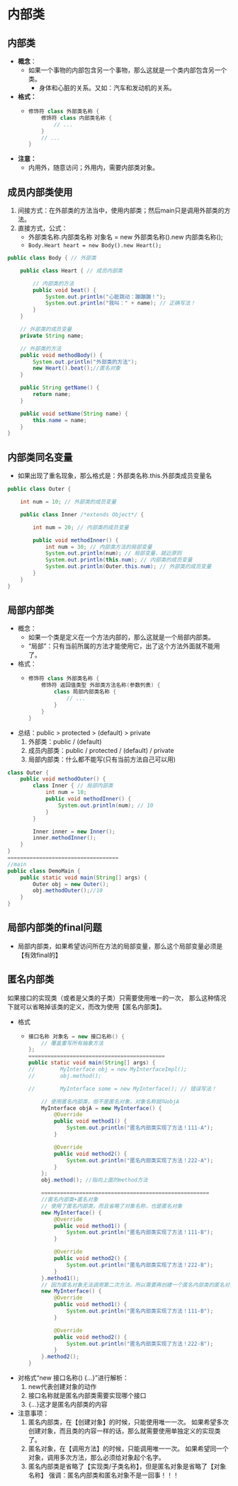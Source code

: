 # 内部类

## 内部类

* **概念**：
  * 如果一个事物的内部包含另一个事物，那么这就是一个类内部包含另一个类。
    * 身体和心脏的关系。又如：汽车和发动机的关系。
* **格式：**
  * ```java
    修饰符 class 外部类名称 {
        修饰符 class 内部类名称 {
            // ...
        }
        // ...
    }
    ```
* **注意：**
  * 内用外，随意访问；外用内，需要内部类对象。

## 成员内部类使用

1. 间接方式：在外部类的方法当中，使用内部类；然后main只是调用外部类的方法。
2. 直接方式，公式：
   * 外部类名称.内部类名称 对象名 = new 外部类名称\(\).new 内部类名称\(\);
   * `Body.Heart heart = new Body().new Heart();` 



```java
public class Body { // 外部类

    public class Heart { // 成员内部类

        // 内部类的方法
        public void beat() {
            System.out.println("心脏跳动：蹦蹦蹦！");
            System.out.println("我叫：" + name); // 正确写法！
        }
    }

    // 外部类的成员变量
    private String name;

    // 外部类的方法
    public void methodBody() {
        System.out.println("外部类的方法");
        new Heart().beat();//匿名对象
    }

    public String getName() {
        return name;
    }

    public void setName(String name) {
        this.name = name;
    }
}
```

## 内部类同名变量

* 如果出现了重名现象，那么格式是：外部类名称.this.外部类成员变量名

```java
public class Outer {

    int num = 10; // 外部类的成员变量

    public class Inner /*extends Object*/ {

        int num = 20; // 内部类的成员变量

        public void methodInner() {
            int num = 30; // 内部类方法的局部变量
            System.out.println(num); // 局部变量，就近原则
            System.out.println(this.num); // 内部类的成员变量
            System.out.println(Outer.this.num); // 外部类的成员变量
        }
    }
}

```

## 局部内部类

* 概念：
  * 如果一个类是定义在一个方法内部的，那么这就是一个局部内部类。
  * “局部”：只有当前所属的方法才能使用它，出了这个方法外面就不能用了。
* 格式：
  * ```java
    修饰符 class 外部类名称 {
        修饰符 返回值类型 外部类方法名称(参数列表) {
            class 局部内部类名称 {
                // ...
            }
        }
    }
    ```
* 总结：public &gt; protected &gt; \(default\) &gt; private
  1. 外部类：public / \(default\)
  2. 成员内部类：public / protected / \(default\) / private
  3. 局部内部类：什么都不能写\(只有当前方法自己可以用\)

```java
class Outer {
    public void methodOuter() {
        class Inner { // 局部内部类
            int num = 10;
            public void methodInner() {
                System.out.println(num); // 10
            }
        }

        Inner inner = new Inner();
        inner.methodInner();
    }
}
===================================
//main
public class DemoMain {
    public static void main(String[] args) {
        Outer obj = new Outer();
        obj.methodOuter();//10
    }
}
```

## 局部内部类的final问题

* 局部内部类，如果希望访问所在方法的局部变量，那么这个局部变量必须是【有效final的】

## 匿名内部类

如果接口的实现类（或者是父类的子类）只需要使用唯一的一次， 那么这种情况下就可以省略掉该类的定义，而改为使用【匿名内部类】。

* 格式
  * ```java
    接口名称 对象名 = new 接口名称() {
        // 覆盖重写所有抽象方法
    };
    ===========================================
    public static void main(String[] args) {
    //        MyInterface obj = new MyInterfaceImpl();
    //        obj.method();

    //        MyInterface some = new MyInterface(); // 错误写法！

        // 使用匿名内部类，但不是匿名对象，对象名称就叫objA
        MyInterface objA = new MyInterface() {
            @Override
            public void method1() {
                System.out.println("匿名内部类实现了方法！111-A");
            }

            @Override
            public void method2() {
                System.out.println("匿名内部类实现了方法！222-A");
            }
        };
        obj.method(); //指向上面的method方法
    
        =====================================================
        //匿名内部类+匿名对象
        // 使用了匿名内部类，而且省略了对象名称，也是匿名对象
        new MyInterface() {
            @Override
            public void method1() {
                System.out.println("匿名内部类实现了方法！111-B");
            }

            @Override
            public void method2() {
                System.out.println("匿名内部类实现了方法！222-B");
            }
        }.method1();
        // 因为匿名对象无法调用第二次方法，所以需要再创建一个匿名内部类的匿名对象
        new MyInterface() {
            @Override
            public void method1() {
                System.out.println("匿名内部类实现了方法！111-B");
            }

            @Override
            public void method2() {
                System.out.println("匿名内部类实现了方法！222-B");
            }
        }.method2();
    }
    ```
* 对格式“new 接口名称\(\) {...}”进行解析：
  1. new代表创建对象的动作
  2. 接口名称就是匿名内部类需要实现哪个接口
  3. {...}这才是匿名内部类的内容 
* 注意事项：
  1. 匿名内部类，在【创建对象】的时候，只能使用唯一一次。 如果希望多次创建对象，而且类的内容一样的话，那么就需要使用单独定义的实现类了。
  2. 匿名对象，在【调用方法】的时候，只能调用唯一一次。 如果希望同一个对象，调用多次方法，那么必须给对象起个名字。
  3. 匿名内部类是省略了【实现类/子类名称】，但是匿名对象是省略了【对象名称】 强调：匿名内部类和匿名对象不是一回事！！！

